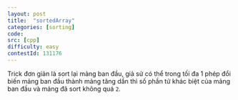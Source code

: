 ```yaml
---
layout: post
title:  "sortedArray"
categories: [sorting]
code: 
src: [cpp]
difficulty: easy
contestId: 131176
---
```


Trick đơn giản là sort lại mảng ban đầu, giả sử có thể trong tối đa 1 phép đổi biến mảng ban đầu thành mảng tăng dần thì số phần tử khác biệt của mảng ban đầu và mảng đã sort không quá `2`.
